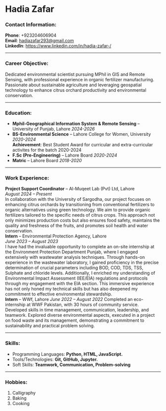 # Hadia Zafar

### Contact Information:
**Phone**: +923204606904\
**Email**: hadiazafar293@gmail.com   
**LinkedIn**: https://www.linkedin.com/in/hadia-zafar-/

---

### Career Objective: 

Dedicated environmental scientist pursuing MPhil in GIS and Remote Sensing, with professional experience in organic fertilizer manufacturing. Passionate about sustainable agriculture and leveraging geospatial technology to enhance citrus orchard productivity and environmental conservation.

---

### Education:
- **Mphil-Geographical Information System & Remote Sensing** – University of Punjab, Lahore 
*2024-2026*
- **BS-Environmental Science** – Lahore College for Women, University 
*2020-2024*\
**Achievement**: Best Student Award for curricular and extra-curricular activites for the batch 2020-2024
- **F.Sc (Pre-Engineering)** – Lahore Board
*2020-2024*
- **Matric** – Lahore Board 
*2018-2020*

---

### Work Experience:
**Project Support Coordinator** – Al-Muqeet Lab (Pvt) Ltd, Lahore  
*August 2024 – Present*  
In collaboration with the University of Sargodha, our project focuses on enhancing citrus orchards by transitioning from conventional fertilizers to organic alternatives using green technology. We aim to provide organic fertilizers tailored to the specific needs of citrus crops. This approach not only minimizes production costs but also ensures food safety, maintains the quality and freshness of the fruits, and promotes soil health and water conservation.\
**Intern** – Environmental Protection Agency, Lahore  
*June 2023 – August 2023*  
I have had the invaluable opportunity to complete an on-site internship at the Environment Protection Department Punjab, where I engaged extensively with wastewater analysis techniques. Through hands-on experience in the wastewater laboratory, I gained proficiency in the precise determination of crucial parameters including BOD, COD, TDS, TSS, Sulphate and chloride levels. Additionally, I enriched my understanding of Environmental Impact Assessment (IEE/EIA) regulations and protocols through my engagement with the EIA section. This immersive experience has not only honed my technical skills but has also deepened my commitment to effective environmental stewardship.\
**Intern** – WWf, Lahore
*June 2022 – August 2022*
Completed an eco-internship at WWF Pakistan, with 30 hours of community service. Developed skills in time management, communication, leadership, and teamwork. Explored diverse environmental aspects, executed in a project on food waste and its management, demonstrating a commitment to sustainability and practical problem solving.

---

### Skills:
- Programming Languages: **Python, HTML, JavaScript.**
- Tools/Technologies: **Git, GitHub, Jupyter.** 
- Soft Skills: **Teamwork, Communication, Problem-solving** 

---

### Hobbies:
1. Calligraphy
2. Baking
3. Cooking